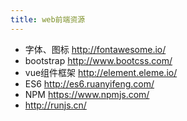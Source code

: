 ```yaml
---
title: web前端资源
---
```


* 字体、图标 http://fontawesome.io/
* bootstrap http://www.bootcss.com/
* vue组件框架 http://element.eleme.io/
* ES6  http://es6.ruanyifeng.com/
* NPM https://www.npmjs.com/
* http://runjs.cn/
